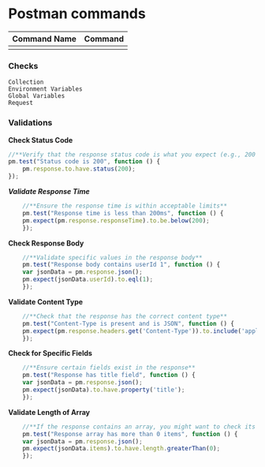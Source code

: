 # Postman commands
| Command Name | Command |
|--------------|---------|
|              |         |


### Checks
    Collection
    Environment Variables
    Global Variables
    Request
    

### Validations
**Check Status Code**
```javascript
//**Verify that the response status code is what you expect (e.g., 200 OK)**
pm.test("Status code is 200", function () {
    pm.response.to.have.status(200);
});
```
***Validate Response Time***
```javascript
    //**Ensure the response time is within acceptable limits**
    pm.test("Response time is less than 200ms", function () {
    pm.expect(pm.response.responseTime).to.be.below(200);
    });
```
**Check Response Body**
```javascript
    //**Validate specific values in the response body**
    pm.test("Response body contains userId 1", function () {
    var jsonData = pm.response.json();
    pm.expect(jsonData.userId).to.eql(1);
    });
```
**Validate Content Type**
```javascript
    //**Check that the response has the correct content type**
    pm.test("Content-Type is present and is JSON", function () {
    pm.expect(pm.response.headers.get('Content-Type')).to.include('application/json');
    });
```
**Check for Specific Fields**
```javascript
    //**Ensure certain fields exist in the response**
    pm.test("Response has title field", function () {
    var jsonData = pm.response.json();
    pm.expect(jsonData).to.have.property('title');
    });
```
**Validate Length of Array**
```javascript
    //**If the response contains an array, you might want to check its length**
    pm.test("Response array has more than 0 items", function () {
    var jsonData = pm.response.json();
    pm.expect(jsonData.items).to.have.length.greaterThan(0);
    });
```